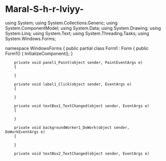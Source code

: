 # Maral-S-h-r-lviyy-
using System;
using System.Collections.Generic;
using System.ComponentModel;
using System.Data;
using System.Drawing;
using System.Linq;
using System.Text;
using System.Threading.Tasks;
using System.Windows.Forms;

namespace WindowsForms
{
    public partial class Form1 : Form
    {
        public Form1()
        {
            InitializeComponent();
        }

        private void panel1_Paint(object sender, PaintEventArgs e)
        {

        }

        private void label1_Click(object sender, EventArgs e)
        {

        }

        private void textBox1_TextChanged(object sender, EventArgs e)
        {

        }

        private void backgroundWorker1_DoWork(object sender, DoWorkEventArgs e)
        {

        }

        private void textBox2_TextChanged(object sender, EventArgs e)
        
        
